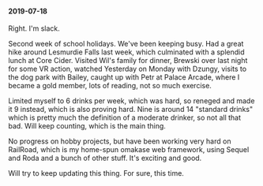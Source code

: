 #### 2019-07-18

Right. I'm slack.

Second week of school holidays. We've been keeping busy. Had a great hike around Lesmurdie Falls last week, which culminated with a splendid lunch at Core Cider. Visited Wil's family for dinner, Brewski over last night for some VR action, watched Yesterday on Monday with Dzungy, visits to the dog park with Bailey, caught up with Petr at Palace Arcade, where I became a gold member, lots of reading, not so much exercise.

Limited myself to 6 drinks per week, which was hard, so reneged and made it 9 instead, which is also proving hard. Nine is around 14 "standard drinks" which is pretty much the definition of a moderate drinker, so not all that bad. Will keep counting, which is the main thing.

No progress on hobby projects, but have been working very hard on RailRoad, which is my home-spun omakase web framework, using Sequel and Roda and a bunch of other stuff. It's exciting and good.

Will try to keep updating this thing. For sure, this time.